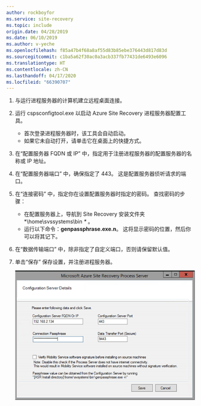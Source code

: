 ```yaml
---
author: rockboyfor
ms.service: site-recovery
ms.topic: include
origin.date: 04/28/2019
ms.date: 06/10/2019
ms.author: v-yeche
ms.openlocfilehash: f85a47b4f68a8af55d83b85ebe376443d817d83d
ms.sourcegitcommit: c1ba5a62f30ac0a3acb337fb77431de6493e6096
ms.translationtype: HT
ms.contentlocale: zh-CN
ms.lasthandoff: 04/17/2020
ms.locfileid: "66390707"
---
```

1. 与运行进程服务器的计算机建立远程桌面连接。 
2. 运行 cspsconfigtool.exe 以启动 Azure Site Recovery 进程服务器配置工具。
    - 首次登录进程服务器时，该工具会自动启动。
    - 如果它未自动打开，请单击它在桌面上的快捷方式。

3. 在“配置服务器 FQDN 或 IP”  中，指定用于注册进程服务器的配置服务器的名称或 IP 地址。
4. 在“配置服务器端口”  中，确保指定了 443。 这是配置服务器侦听请求的端口。
5. 在“连接密码”  中，指定你在设置配置服务器时指定的密码。 查找密码的步骤：
    -  在配置服务器上，导航到 Site Recovery 安装文件夹 *\home\svssystems\bin *\** 。 
    - 运行以下命令：**genpassphrase.exe.n**。 这将显示密码的位置，然后你可以将其记下。

6. 在“数据传输端口”  中，除非指定了自定义端口，否则请保留默认值。

7. 单击“保存”  保存设置，并注册进程服务器。

    ![注册进程服务器](./media/site-recovery-vmware-register-process-server/register-ps.png)